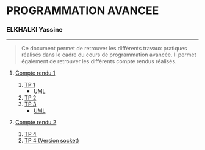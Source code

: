 # PROGRAMMATION AVANCEE
### ELKHALKI Yassine

---
> Ce document permet de retrouver les différents travaux pratiques réalisés dans le cadre du cours de programmation avancée.
> Il permet également de retrouver les différents compte rendus réalisés.
  
  

1. [Compte rendu 1](./CR1_Elkhalki_Yassine_ProgrammationAvancee.pdf)
   1. [TP 1](./src/main/java/tp1/TpMobile.java)
      * [UML](./src/main/java/tp1/doc/umlConception.mdj)
   2. [TP 2](./src/main/java/tp2/Main.java)
   3. [TP 3](./src/main/java/tp3/Main.java)
      * [UML](./src/main/java/tp3/doc/conception.mdj)  

2. [Compte rendu 2](./CR2_Elkhalki_Yassine_ProgrammationAvancee.pdf)
   1. [TP 4](./src/main/java/tp4/) 
   2. [TP 4 (Version socket)](./src/main/java/tp4_socket/)